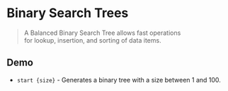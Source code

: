 # Binary Search Trees

> A Balanced Binary Search Tree allows fast operations  
> for lookup, insertion, and sorting of data items.

## Demo
- `start {size}` - Generates a binary tree with a size between 1 and 100.